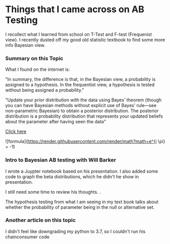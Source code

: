 # Things that I came across on AB Testing #

I recollect what I learned from school on T-Test and F-test (Frequenist view). I recently dusted off my good old statistic textbook to find some more info Bayesian view. 

### Summary on this Topic ###
What I found on the internet is:

"In summary, the difference is that, in the Bayesian view, a probability is assigned to a hypothesis. In the frequentist view, a hypothesis is tested without being assigned a probability."

"Update your prior distribution with the data using Bayes’ theorem (though you can have Bayesian methods without explicit use of Bayes’ rule—see non-parametric Bayesian) to obtain a posterior distribution. The posterior distribution is a probability distribution that represents your updated beliefs about the parameter after having seen the data"

[Click here](https://cxl.com/blog/bayesian-frequentist-ab-testing/#:~:text=In%20summary%2C%20the%20difference%20is,without%20being%20assigned%20a%20probability.)

![formula](https://render.githubusercontent.com/render/math?math=e^{i \pi} = -1)

### Intro to Bayesian AB testing with Will Barker ###
I wrote a Juypter notebook based on his presentation. I also added some code to graph the beta distributions, which he didn't he show in presentation. 

I still need some time to review his thoughts. .

The hypothesis testing from what I am seeing in my text book talks about whether the probability of parameter being in the null or alternative set.

### Another article on this topic ###
I didn't feel like downgrading my python to 3.7, so I couldn't run his chainconsumer code
